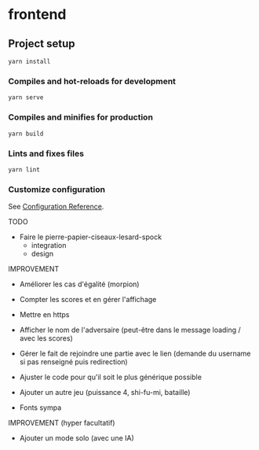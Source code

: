 # frontend

## Project setup
```
yarn install
```

### Compiles and hot-reloads for development
```
yarn serve
```

### Compiles and minifies for production
```
yarn build
```

### Lints and fixes files
```
yarn lint
```

### Customize configuration
See [Configuration Reference](https://cli.vuejs.org/config/).


TODO

- Faire le pierre-papier-ciseaux-lesard-spock 
  - integration
  - design

IMPROVEMENT

- Améliorer les cas d'égalité (morpion)
- Compter les scores et en gérer l'affichage
- Mettre en https
- Afficher le nom de l'adversaire (peut-être dans le message loading / avec les scores)
- Gérer le fait de rejoindre une partie avec le lien (demande du username si pas renseigné puis redirection)
- Ajuster le code pour qu'il soit le plus générique possible
- Ajouter un autre jeu (puissance 4, shi-fu-mi, bataille)

- Fonts sympa

IMPROVEMENT (hyper facultatif)

- Ajouter un mode solo (avec une IA)